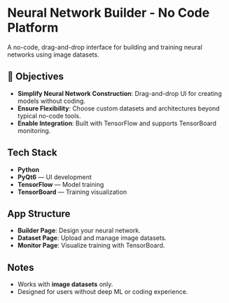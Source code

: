 # Neural Network Builder - No Code Platform

A no-code, drag-and-drop interface for building and training neural networks using image datasets.

## 🎯 Objectives

- **Simplify Neural Network Construction**: Drag-and-drop UI for creating models without coding.
- **Ensure Flexibility**: Choose custom datasets and architectures beyond typical no-code tools.
- **Enable Integration**: Built with TensorFlow and supports TensorBoard monitoring.

## Tech Stack

- **Python**
- **PyQt6** — UI development
- **TensorFlow** — Model training
- **TensorBoard** — Training visualization

## App Structure

- **Builder Page**: Design your neural network.
- **Dataset Page**: Upload and manage image datasets.
- **Monitor Page**: Visualize training with TensorBoard.

##  Notes

- Works with **image datasets** only.
- Designed for users without deep ML or coding experience.
